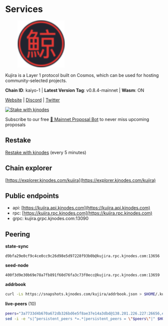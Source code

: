 # Services

<figure><img src="https://raw.githubusercontent.com/kj89/cosmos-images/main/logos/kujira.png" width="150" alt=""><figcaption></figcaption></figure>

Kujira is a Layer 1 protocol built on Cosmos, which can be used for  hosting community-selected projects.

**Chain ID**: kaiyo-1 | **Latest Version Tag**: v0.8.4-mainnet | **Wasm**: ON

[Website](https://kujira.app) | [Discord](https://discord.gg/teamkujira) | [Twitter](https://twitter.com/TeamKujira)

[![Stake with kjnodes](https://i.ibb.co/cr44Q8j/button-stake-with-kjnodes.png)](https://restake.app/kujira/kujiravaloper1tnuqj73jfn3724lqz34c27tuv80nv336sadqym)

Subscribe to our free [🤖 Mainnet Proposal Bot](https://t.me/kjnodes_proposal_bot) to never miss upcoming proposals

## Restake

[Restake with kjnodes](https://restake.app/kujira/kujiravaloper1tnuqj73jfn3724lqz34c27tuv80nv336sadqym) (every 5 minutes)
## Chain explorer
[https://explorer.kjnodes.com/kujira](https://explorer.kjnodes.com/kujira)

## Public endpoints

* api: [https://kujira.api.kjnodes.com](https://kujira.api.kjnodes.com)
* rpc: [https://kujira.rpc.kjnodes.com](https://kujira.rpc.kjnodes.com)
* grpc: kujira.grpc.kjnodes.com:13090

## Peering

**state-sync**

```text
d9bfa29e0cf9c4ce0cc9c26d98e5d97228f93b0b@kujira.rpc.kjnodes.com:13656
```

**seed-node**

```text
400f3d9e30b69e78a7fb891f60d76fa3c73f0ecc@kujira.rpc.kjnodes.com:13659
```

**addrbook**
```bash
curl -Ls https://snapshots.kjnodes.com/kujira/addrbook.json > $HOME/.kujira/config/addrbook.json
```

**live-peers** (10)
```bash
peers="3a7733d4b670a672db326bd6e5f8ae37e14a3dbd@138.201.226.227:26656,e26dd9683b4323a840567356ac12021139d782c1@178.63.52.213:13656,b29969a2384159db8f8052bc118066bd067157c4@85.215.105.19:15602,a0927acbf1e931fc16e11e454b328c991e56d3fe@51.89.155.17:44656,09076c7908db88316498cf4cd4702a8d269e0da9@15.235.114.85:26656,bba10290da32f3cb41e15c3a192413666ce05cee@5.9.208.14:26656,fa57c7c253be46ad9f696ee2f2c1d72cbc6a1591@146.59.52.135:31095,9dc8a19299064e8d5a414a1fc25dd0d12d9871c8@138.201.16.240:30095,d9bfa29e0cf9c4ce0cc9c26d98e5d97228f93b0b@65.109.88.38:13656,b212d5740b2e11e54f56b072dc13b6134650cfb5@169.155.169.213:26656"
sed -i -e "s|^persistent_peers *=.*|persistent_peers = \"$peers\"|" $HOME/.kujira/config/config.toml
```

